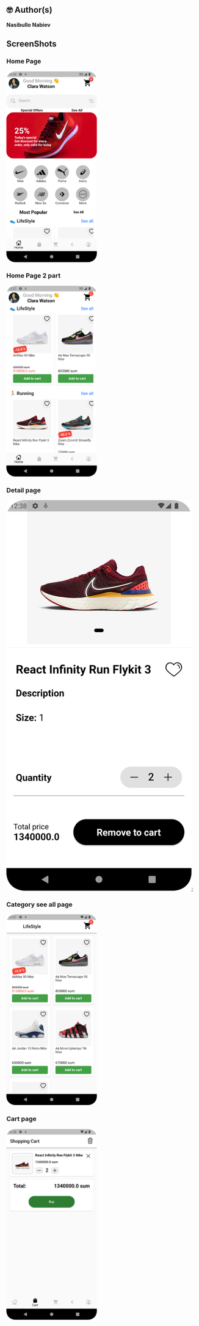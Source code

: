 ## 🤓 Author(s)
**Nasibullo Nabiev**


## ScreenShots
### Home Page
<img src="screens/home_page.png" height="500em" />

### Home Page 2 part
<img src="screens/home_page_2.png" height="500em" />

### Detail page
<img src="screens/detail_page.png" />;

### Category see all page
<img src="screens/category_see_all.png" height="500em" />&nbsp;&nbsp;&nbsp;&nbsp;

### Cart page
<img src="screens/cart_page.png" height="500em" />&nbsp;&nbsp;&nbsp;&nbsp;

